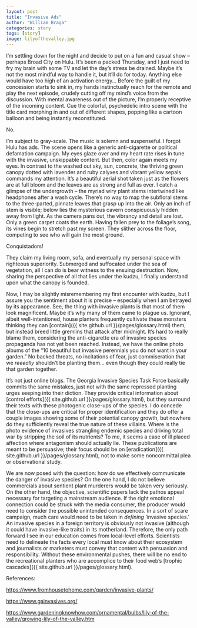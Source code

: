 ```yaml
---
layout: post
title: "Invasive Ads"
author: "William Braga"
categories: story
tags: [story]
image: lilyofthevalley.jpg
---
```


I’m settling down for the night and decide to put on a fun and casual show – perhaps Broad City on Hulu. It’s been a packed Thursday, and I just need to fry my brain with some TV and let the day’s stress be drained. Maybe it’s not the most mindful way to handle it, but it’ll do for today. Anything else would have too high of an activation energy… Before the guilt of my concession starts to sink in, my hands instinctually reach for the remote and play the next episode, crudely cutting off my mind’s voice from the discussion. With mental awareness out of the picture, I’m properly receptive of the incoming content. Cue the colorful, psychedelic intro scene with the title card morphing in and out of different shapes, popping like a cartoon balloon and being instantly reconstituted. 

No.

I’m subject to gray-scale. The music is solemn and suspenseful. I forgot Hulu has ads. The scene opens like a generic anti-cigarette or political defamation campaign. My eyes glaze over and my heart rate rises in tune with the invasive, unskippable content. But then, color again meets my eyes. In contrast to the washed out sky, sun, concrete, the thriving green canopy dotted with lavender and ruby calyxes and vibrant yellow sepals commands my attention. It’s a beautiful aerial shot taken just as the flowers are at full bloom and the leaves are as strong and full as ever. I catch a glimpse of the undergrowth – the myriad wiry plant stems intertwined like headphones after a wash cycle. There’s no way to map the subfloral stems to the three-parted, pinnate leaves that grasp up into the air. Only an inch of stem is visible; below lies the mysterious cavern conspicuously hidden away from light. As the camera pans out, the vibrancy and detail are lost. Only a green carpet coats the earth. Having fallen prey to the foliage’s song, its vines begin to stretch past my screen. They slither across the floor, competing to see who will gain the most ground.

Conquistadors! 

They claim my living room, sofa, and eventually my personal space with righteous superiority. Submerged and suffocated under the sea of vegetation, all I can do is bear witness to the ensuing destruction. Now, sharing the perspective of all that lies under the kudzu, I finally understand upon what the canopy is founded.

Now, I may be slightly misremembering my first encounter with kudzu, but I assure you the sentiment about it is precise – especially when I am betrayed by its appearance. See, the thing with invasive plants is that most of them look magnificent. Maybe it’s why many of them came to plague us. Ignorant, albeit well-intentioned, house planters frequently cultivate these monsters thinking they can [contain]({{ site.github.url }}/pages/glossary.html) them, but instead breed little gremlins that attack after midnight. It’s hard to really blame them, considering the anti-cigarette era of invasive species propaganda has not yet been reached. Instead, we have the online photo albums of the “10 beautiful but invasive perennials you do not want in your garden.” No backed threats, no incitations of fear, just commiseration that we *reeeally* shouldn’t be planting them… even though they could really tie that garden together. 

It’s not just online blogs. The Georgia Invasive Species Task Force basically commits the same mistakes, just not with the same repressed planting urges seeping into their diction. They provide critical information about [control efforts]({{ site.github.url }}/pages/glossary.html), but they surround their texts with these photogenic close-ups of the species. I do concede that the close-ups are critical for proper identification and they do offer a couple images showing some of their potential canopy growth, but nowhere do they sufficiently reveal the true nature of these villains. Where is the photo evidence of invasives strangling endemic species and driving total war by stripping the soil of its nutrients? To me, it seems a case of ill placed affection where antagonism should actually lie. These publications are meant to be persuasive; their focus should be on [eradication]({{ site.github.url }}/pages/glossary.html), not to make some noncommittal plea or observational study. 

We are now posed with the question: how do we effectively communicate the danger of invasive species? On the one hand, I do not believe commercials about sentient plant murderers would be taken very seriously.  On the other hand, the objective, scientific papers lack the pathos appeal necessary for targeting a mainstream audience. If the right emotional connection could be struck with the media consumer, the producer would need to consider the possible unintended consequences. In a sort of scare campaign, much care would need to be taken in *defining* ‘invasive species.’ An invasive species in a foreign territory is obviously not invasive (although it could have invasive-like traits) in its motherland. Therefore, the only path forward I see in our education comes from local-level efforts. Scientists need to delineate the facts every local must know about their ecosystem and journalists or marketers must convey that content with persuasion and responsibility. Without these environmental pushes, there will be no end to the recreational planters who are accomplice to their food web’s [trophic cascades]({{ site.github.url }}/pages/glossary.html). 


References:

https://www.fromhousetohome.com/garden/invasive-plants/ 

https://www.gainvasives.org/

https://www.gardeningknowhow.com/ornamental/bulbs/lily-of-the-valley/growing-lily-of-the-valley.htm
